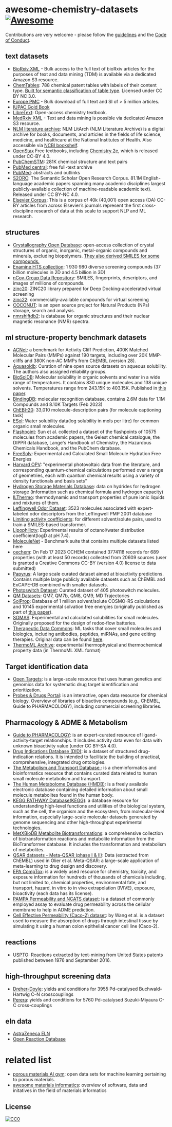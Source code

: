 # awesome-chemistry-datasets [![Awesome](https://cdn.rawgit.com/sindresorhus/awesome/d7305f38d29fed78fa85652e3a63e154dd8e8829/media/badge.svg)](https://github.com/sindresorhus/awesome)


Contributions are very welcome - please follow the [guidelines](CONTRIBUTING.md) and the [Code of Conduct](code_of_conduct.md).


## text datasets

- [BioRxiv XML](https://www.biorxiv.org/tdm) - Bulk access to the full text of bioRxiv articles for the purposes of text and data mining (TDM) is available via a dedicated Amazon S3 resource.
- [ChemTables](https://doi.org/10.17632/g7tjh7tbrj.3): 788 chemical patent tables with labels of their content type. [Built for semantic classification of table type](https://jcheminf.biomedcentral.com/articles/10.1186/s13321-021-00568-2#Abs1). Licensed under CC BY NC 3.0.
- [Europe PMC](https://europepmc.org/downloads) - Bulk download of full text and SI of > 5 million articles.
- [IUPAC Gold Book](https://goldbook.iupac.org/)
- [LibreText](https://chem.libretexts.org/): Open-access chemistry textbook.
- [MedRxiv XML](https://www.medrxiv.org/tdm) - Text and data mining is possible via dedicated Amazon S3 resource.
- [NLM literature archive](https://ftp.ncbi.nlm.nih.gov/pub/litarch/): NLM LitArch (NLM Literature Archive) is a digital archive for books, documents, and articles in the fields of life science, medicine, and healthcare at the National Institutes of Health. Also accessible via [NCBI bookshelf](https://www.ncbi.nlm.nih.gov/books/).
- [OpenStax](https://openstax.org/) Free textbooks, including [Chemistry 2e](https://openstax.org/details/books/chemistry-2e), which is released under CC-BY 4.0.
- [PubChemSTM](https://arxiv.org/abs/2212.10789): 281K chemical structure and text pairs
- [PubMed central](https://www.ncbi.nlm.nih.gov/pmc/): free full-text archive
- [PubMed](https://pubmed.ncbi.nlm.nih.gov/): abstracts and outlinks
- [S2ORC](https://github.com/allenai/s2orc): The Semantic Scholar Open Research Corpus.  81.1M English-language academic papers spanning many academic disciplines  largest publicly-available collection of machine-readable academic text). Released under CC BY-NC 4.0.
- [Elsevier Corpus](https://elsevier.digitalcommonsdata.com/datasets/zm33cdndxs/2): This is a corpus of 40k (40,001) open access (OA) CC-BY articles from across Elsevier’s journals represent the first cross-discipline research of data at this scale to support NLP and ML research.
## structures 

- [Crystallography Open Database](http://www.crystallography.net/cod/): open-access collection of crystal structures of organic, inorganic, metal-organic compounds and minerals, excluding biopolymers. [They also derived SMILES for some compounds.](https://doi.org/10.1186/s13321-018-0279-6)
- [Enamine HTS collection](https://enamine.net/compound-collections/screening-collection/hts-collection):  1 930 980 diverse screening compounds (37 billion molecules in 2D and 4.5 billion in 3D)
- [nCov-Group Data Repository](https://2019-ncovgroup.github.io/data/#dataset-downloads): SMILES, fingerprints, descriptors, and images of millions of compounds.
- [zinc20](https://files.docking.org/zinc20-ML/): ZINC20 library prepared for Deep Docking-accelerated virtual screening
- [zinc22](https://cartblanche22.docking.org/): commercially-available compounds for virtual screening
- [COCONUT](https://coconut.naturalproducts.net/): is an open source project for Natural Products (NPs) storage, search and analysis.
- [nmrshiftdb2](https://nmrshiftdb.nmr.uni-koeln.de/): is database for organic structures and their nuclear magnetic resonance (NMR) spectra. 

## ml structure-property benchmark datasets 

- [ACNet](https://drugai.github.io/ACNet/): a benchmark for Activity Cliff Prediction, 400K Matched Molecular Pairs (MMPs) against 190 targets, including over 20K MMP-cliffs and 380K non-AC MMPs from ChEMBL (version 28).
- [Aquasoldb](https://dataverse.harvard.edu/dataset.xhtml?persistentId=doi:10.7910/DVN/OVHAW8): Curation of nine open source datasets on aqueous solubility. The authors also assigned reliability groups.
- [BigSolDB](https://zenodo.org/record/6984601): Molecular solubility in organic solvents and water in a wide range of temperatures. It contains 830 unique molecules and 138 unique solvents. Temperatures range from 243.15K to 403.15K. Published in [this paper](https://chemrxiv.org/engage/chemrxiv/article-details/6426c1d8db1a20696e4c947b).
- [BindingDB](https://www.bindingdb.org/rwd/bind/chemsearch/marvin/Download.jsp): molecular recognition database, contains 2.6M data for 1.1M Compounds and 8.10K Targets (Feb 2023)
- [ChEBI-20](https://paperswithcode.com/dataset/chebi-20): 33,010 molecule-description pairs (for molecule captioning task)
- [ESol](https://pubmed.ncbi.nlm.nih.gov/15154768/): Water solubility data(log solubility in mols per litre) for common organic small molecules.
- [Flashpoint](https://github.com/cheminfo/molecule-features/blob/main/data/flashpoint/meta.yaml#:~:text=https%3A//figshare.com/articles/dataset/Data_for_Assessing_Graph%2Dbased_Deep_Learning_Models_for_Predicting_Flash_Point/9275210): Sun et al. collected a dataset of the flashpoints of 10575 molecules from academic papers, the Gelest chemical catalogue, the DIPPR database, Lange's Handbook of Chemistry, the Hazardous Chemicals Handbook, and the PubChem database.
- [FreeSolv](https://github.com/MobleyLab/FreeSolv): Experimental and Calculated Small Molecule Hydration Free Energies
- [Harvard OPV](https://figshare.com/articles/dataset/HOPV15_Dataset/1610063/4): "experimental photovoltaic data from the literature, and corresponding quantum-chemical calculations performed over a range of geometries, each with quantum chemical results using a variety of density functionals and basis sets"
- [Hydrogen Storage Materials Database](https://hydrogenmaterialssearch.govtools.us/SearchResult.aspx): data on hydrides for hydrogen storage (information such as chemical formula and hydrogen capacity)
- [ILThermo](https://ilthermo.boulder.nist.gov/): thermodynamic and transport properties of pure ionic liquids and mixtures of them.
- [Leffingwell Odor Dataset](https://zenodo.org/record/4085098): 3523 molecules associated with expert-labeled odor descriptors from the Leffingwell PMP 2001 database
- [Limiting activity coefficients](https://polybox.ethz.ch/index.php/s/kyVOt3pwHW26PP4): for different solvent/solute pairs, used to train a SMILES-based transformer.
- [Lipophilicty](https://deepchemdata.s3-us-west-1.amazonaws.com/datasets/Lipophilicity.csv): Experimental results of octanol/water distribution coefficient(logD at pH 7.4).
- [MoleculeNet](https://moleculenet.org/datasets-1) - Benchmark suite that contains multiple datasets listed here
- [oechem](https://ochem.eu/home/show.do): On Feb 17 2023 OCHEM contained 3774118 records for 689 properties (with at least 50 records) collected from 20609 sources (user is granted a Creative Commons CC-BY (version 4.0) license to data submitted)
- [Papyrus](https://data.4tu.nl/articles/dataset/Papyrus_-_A_large_scale_curated_dataset_aimed_at_bioactivity_predictions/16896406/3): A large scale curated dataset aimed at bioactivity predictions. Contains multiple large publicly available datasets such as ChEMBL and ExCAPE-DB combined with smaller datasets.
- [Photoswitch Dataset](https://github.com/Ryan-Rhys/The-Photoswitch-Dataset): Curated dataset of 405 photoswitch molecules.
- [QM Datasets](http://quantum-machine.org/datasets/): QM7, QM7b, QM8, QM9, MD Trajectories
- [SolProp](https://discord.com/channels/850068776544108564/1074753729955381298/1076099689184772116): Database of 1 million solvent/solute COSMO-RS calculations and 10145 experimental solvation free energies (originally published as part of [this paper](https://arxiv.org/abs/2012.11730)).
- [SOMAS](https://doi.org/10.6084/m9.figshare.14552697):  Experimental and calculated solubilities for small molecules. Originally proposed for the design of redox-flow batteries.
- [Therapeutic Data Commons](https://tdcommons.ai/overview/): ML tasks that cover small molecules and biologics, including antibodies, peptides, miRNAs, and gene editing therapies. Original data can be found [here](https://doi.org/10.7910/DVN/21LKWG).
- [ThermoML Archive](https://www.nist.gov/mml/acmd/trc/thermoml/thermoml-archive): experimental thermophysical and thermochemical property data (in ThermoML XML format)

## Target identification data

- [Open Targets](https://platform.opentargets.org/): is a large-scale resource that uses human genetics and genomics data for systematic drug target identification and prioritization.
- [Probes & Drugs Portal](https://www.probes-drugs.org/data_sources): is an interactive, open data resource for chemical biology. Overview of libraries of bioactive compounds (e.g., ChEMBL, Guide to PHARMACOLOGY), including commercial screening libraries.

## Pharmacology & ADME & Metabolism

- [Guide to PHARMACOLOGY](https://www.guidetopharmacology.org/): is an expert-curated resource of ligand-activity-target relationships. It includes activity data even for data with unknown bioactivity value (under CC BY-SA 4.0).
- [Drug Indications Database (DID)](https://figshare.com/articles/dataset/Additional_file_1_of_Toward_a_comprehensive_drug_ontology_extraction_of_drug-indication_relations_from_diverse_information_sources/4535021): is a dataset of structured drug-indication relations. It is intended to facilitate the building of practical, comprehensive, integrated drug ontologies.
- [The Metabolism and Transport Database ](https://www-metrabase.ch.cam.ac.uk/metrabaseui/pageview/download/): is a cheminformatics and bioinformatics resource that contains curated data related to human small molecule metabolism and transport.
- [The Human Metabolome Database (HMDB)](https://hmdb.ca/): is a freely available electronic database containing detailed information about small molecule metabolites found in the human body.
- [KEGG PATHWAY Database(KEGG)](https://www.genome.jp/kegg/kegg2.html): a database resource for understanding high-level functions and utilities of the biological system, such as the cell, the organism and the ecosystem, from molecular-level information, especially large-scale molecular datasets generated by genome sequencing and other high-throughput experimental technologies.
- [MetXBioDB Metabolite Biotransformations](https://zenodo.org/record/4247792#.Y_uK3NJBypN): a comprehensive collection of biotransformation reactions and metabolite information from the BioTransformer database. It includes the transformation and metabolism of metabolites.
- [QSAR datasets - Meta-QSAR (phase I & II)](https://data.mendeley.com/datasets/spwgrcnjdg/1):  Data (extracted from ChEMBL) used in Olier et al. Meta-QSAR: a large-scale application of meta-learning to drug design and discovery.
- [EPA CompTox](https://comptox.epa.gov/dashboard): is a widely used resource for chemistry, toxicity, and exposure information for hundreds of thousands of chemicals including, but not limited to, chemical properties, environmental fate, and transport, hazard, in vitro to in vivo extrapolation (IVIVE), exposure, bioactivity (each data has its license).
- [PAMPA Permeability and NCATS dataset](https://doi.org/10.1177/24725552211017520): is a dataset of commonly employed assay to evaluate drug permeability across the cellular membrane to help in ADME prediction.
- [Cell Effective Permeability (Caco-2) dataset](https://doi.org/10.1021/acs.jcim.5b00642): by Wang et al. is a dataset used to measure the absorption of drugs through intestinal tissue by simulating it using a human colon epithelial cancer cell line (Caco-2).

## reactions 

- [USPTO](https://figshare.com/articles/dataset/Chemical_reactions_from_US_patents_1976-Sep2016_/5104873): Reactions extracted by text-mining from United States patents published between 1976 and September 2016.

## high-throughput screening data

- [Dreher-Doyle](https://github.com/leojklarner/gauche/blob/main/data/reactions/dreher_doyle_science_aar5169.csv): yields and conditions for 3955 Pd-catalysed Buchwald–Hartwig C–N crosscouplings
- [Perera](https://github.com/leojklarner/gauche/blob/main/data/reactions/suzuki_miyaura_data.csv): yields and conditions for 5760 Pd-catalysed Suzuki-Miyaura C-C cross-couplings

## eln data


- [AstraZeneca ELN](https://chemrxiv.org/engage/chemrxiv/article-details/6150143118be8575b030ad43)
- [Open Reaction Database](https://docs.open-reaction-database.org/en/latest/index.html)

# related list 

- [porous materials AI gym](https://github.com/SimonEnsemble/porous-material-AI-gym): open data sets for machine learning pertaining to porous materials.
- [awesome materials informatics](https://github.com/tilde-lab/awesome-materials-informatics/edit/master/README.md): overview of software, data and initatives in the field of materials informatics 




## License
[![CC0](http://mirrors.creativecommons.org/presskit/buttons/88x31/svg/cc-zero.svg)](https://creativecommons.org/publicdomain/zero/1.0/)
